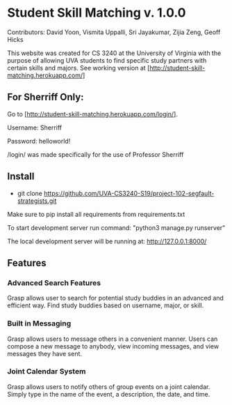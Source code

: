 # Student Skill Matching v. 1.0.0

Contributors: David Yoon, Vismita Uppalli, Sri Jayakumar, Zijia Zeng, Geoff Hicks

This website was created for CS 3240 at the University of Virginia with the purpose of allowing UVA students to find specific study partners with certain skills and majors.
See working version at [http://student-skill-matching.herokuapp.com/]

## For Sherriff Only:
Go to [http://student-skill-matching.herokuapp.com/login/]. 

Username: Sherriff 

Password: helloworld!

/login/ was made specifically for the use of Professor Sherriff

## Install 

* git clone https://github.com/UVA-CS3240-S19/project-102-segfault-strategists.git 

Make sure to pip install all requirements from requirements.txt

To start development server run command:
"python3 manage.py runserver"

The local development server will be running at:
http://127.0.0.1:8000/

## Features

### Advanced Search Features
Grasp allows user to search for potential study buddies in an advanced and efficient way. Find study buddies based on username, major, or skill.

### Built in Messaging
Grasp allows users to message others in a convenient manner. Users can compose a new message to anybody, view incoming messages, and view messages they have sent.

### Joint Calendar System
Grasp allows users to notify others of group events on a joint calendar. Simply type in the name of the event, a description, the date, and time.

